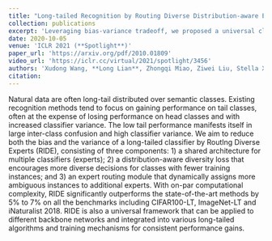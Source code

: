 ```yaml
---
title: "Long-tailed Recognition by Routing Diverse Distribution-aware Experts"
collection: publications
excerpt: 'Leveraging bias-variance tradeoff, we proposed a universal classification framework for long-tailed distributed data with RoutIng Diverse Experts (RIDE) that significantly outperforms the state-of-the-art methods by 5% to 7% on all the tested benchmarks.'
date: 2020-10-05
venue: 'ICLR 2021 (**Spotlight**)'
paper_url: 'https://arxiv.org/pdf/2010.01809'
video_url: 'https://iclr.cc/virtual/2021/spotlight/3456'
authors: 'Xudong Wang, **Long Lian**, Zhongqi Miao, Ziwei Liu, Stella X Yu'
citation:
---
```

Natural data are often long-tail distributed over semantic classes. Existing recognition methods tend to focus on gaining performance on tail classes, often at the expense of losing performance on head classes and with increased classifier variance. The low tail performance manifests itself in large inter-class confusion and high classifier variance. We aim to reduce both the bias and the variance of a long-tailed classifier by RoutIng Diverse Experts (RIDE), consisting of three components: 1) a shared architecture for multiple classifiers (experts); 2) a distribution-aware diversity loss that encourages more diverse decisions for classes with fewer training instances; and 3) an expert routing module that dynamically assigns more ambiguous instances to additional experts. With on-par computational complexity, RIDE significantly outperforms the state-of-the-art methods by 5% to 7% on all the benchmarks including CIFAR100-LT, ImageNet-LT and iNaturalist 2018. RIDE is also a universal framework that can be applied to different backbone networks and integrated into various long-tailed algorithms and training mechanisms for consistent performance gains.
